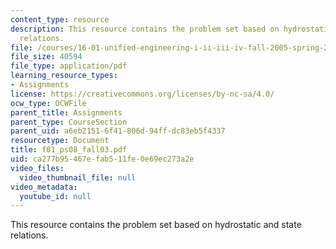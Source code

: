 ```yaml
---
content_type: resource
description: This resource contains the problem set based on hydrostatic and state
  relations.
file: /courses/16-01-unified-engineering-i-ii-iii-iv-fall-2005-spring-2006/ca277b95467efab511fe0e69ec273a2e_f01_ps08_fall03.pdf
file_size: 40594
file_type: application/pdf
learning_resource_types:
- Assignments
license: https://creativecommons.org/licenses/by-nc-sa/4.0/
ocw_type: OCWFile
parent_title: Assignments
parent_type: CourseSection
parent_uid: a6eb2151-6f41-806d-94ff-dc83eb5f4337
resourcetype: Document
title: f01_ps08_fall03.pdf
uid: ca277b95-467e-fab5-11fe-0e69ec273a2e
video_files:
  video_thumbnail_file: null
video_metadata:
  youtube_id: null
---
```

This resource contains the problem set based on hydrostatic and state relations.